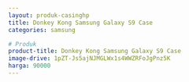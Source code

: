 ```yaml
---
layout: produk-casinghp
title: Donkey Kong Samsung Galaxy S9 Case
categories: samsung

# Produk
product-title: Donkey Kong Samsung Galaxy S9 Case
image-drive: 1pZT-Js5ajNJMGLWx1s4WWZRFoJgPnz5K
harga: 90000
---
```

